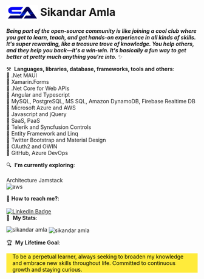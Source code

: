 # <img align="center" src="./sa_logo-removebg-preview.png" alt="SikandarA" height="40" width="auto" /> Sikandar Amla

***Being part of the open-source community is like joining a cool club where you get to learn, teach, and get hands-on experience in all kinds of skills. It's super rewarding, like a treasure trove of knowledge. You help others, and they help you back—it's a win-win. It's basically a fun way to get better at pretty much anything you're into.*** :sparkles: 

⚒️&nbsp; <strong>Languages, libraries, database, frameworks, tools and others</strong>:<br/>
  🔸 .Net MAUI<br/>
  🔸 Xamarin.Forms<br/>
  🔸 .Net Core for Web APIs<br/>
  🔸 Angular and Typescript<br/>
  🔸 MySQL, PostgreSQL, MS SQL, Amazon DynamoDB, Firebase Realtime DB<br/>
  🔸 Microsoft Azure and AWS<br/>
  🔸 Javascript and jQuery<br/>
  🔸 SaaS, PaaS<br/>
  🔸 Telerik and Syncfusion Controls<br/>
  🔸 Entity Framework and Linq<br/>
  🔸 Twitter Bootstrap and Material Design<br/>
  🔸 OAuth2 and OWIN<br/>
  🔸 GitHub, Azure DevOps<br/>

🔍&nbsp; <strong>I'm currently exploring</strong>:
<br/><br/>Architecture Jamstack <br/>
<img
   src="https://d33wubrfki0l68.cloudfront.net/21c2e938a6a0468a8583b905f1156521c456f79c/2612d/img/logo/svg/jamstack_logo_darkbg.svg"
   alt="aws"
   width="150"
   alt="Jamstack image: Jamstack_Logo_DarkBG"
 />

💌&nbsp;<strong>How to reach me?</strong>:<br/><br/>
[![LinkedIn Badge](https://img.shields.io/badge/linkedin--%23316dca?style=for-the-badge&logo=linkedin&logoColor=white)](https://www.linkedin.com/in/sikandar-amla/) <br/>
🎢&nbsp; <strong>My Stats</strong>:
<p><img align="left" src="https://github-readme-stats.vercel.app/api/top-langs?username=sikandaramla&show_icons=true&locale=en&layout=compact&theme=radical" alt="sikandar amla" /></p>
<p>&nbsp;<img align="center" src="https://github-readme-stats.vercel.app/api?username=sikandaramla&show_icons=true&locale=en&theme=radical" alt="sikandar amla" /></p>  

🏆&nbsp; <strong>My Lifetime Goal</strong>:
<p style='color: #000!important;background-color: #ffeb3b!important;padding: 0.01em 16px;'>
To be a perpetual learner, always seeking to broaden my knowledge and embrace new skills throughout life. Committed to continuous growth and staying curious.  
</p>





